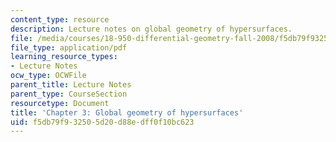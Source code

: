 ```yaml
---
content_type: resource
description: Lecture notes on global geometry of hypersurfaces.
file: /media/courses/18-950-differential-geometry-fall-2008/f5db79f932505d20d88edff0f10bc623_ch3_revised.pdf
file_type: application/pdf
learning_resource_types:
- Lecture Notes
ocw_type: OCWFile
parent_title: Lecture Notes
parent_type: CourseSection
resourcetype: Document
title: 'Chapter 3: Global geometry of hypersurfaces'
uid: f5db79f9-3250-5d20-d88e-dff0f10bc623
---
```

